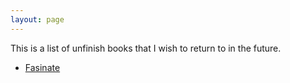 ```yaml
---
layout: page
---
```

This is a list of unfinish books that I wish to return to in the future.

- [Fasinate](https://www.amazon.com/dp/B0035D9UXC/ref=dp-kindle-redirect?_encoding=UTF8&btkr=1)
